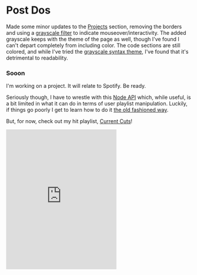 # Post Dos

Made some minor updates to the [Projects][1] section, removing the borders and using a [grayscale filter][2] to indicate mouseover/interactivity. The added grayscale keeps with the theme of the page as well, though I've found I can't depart completely from including color. The code sections are still colored, and while I've tried the [grayscale syntax theme][3], I've found that it's detrimental to readability.

### Sooon

I'm working on a project. It will relate to Spotify. Be ready.

Seriously though, I have to wrestle with this [Node API][4] which, while useful, is a bit limited in what it can do in terms of user playlist manipulation. Luckily, if things go poorly I get to learn how to do it [the old fashioned way][5].

But, for now, check out my hit playlist, [Current Cuts][6]!
<iframe style="text-align:center" src="https://embed.spotify.com/?uri=spotify%3Auser%3A1133808441%3Aplaylist%3A7lKTZyRvCEvajGZ4K5omPn" width="300" height="380" frameborder="0" allowtransparency="true"></iframe>


[1]: #Projects
[2]: http://www.w3schools.com/cssref/css3_pr_filter.asp
[3]: https://github.com/isagalaev/highlight.js/blob/master/src/styles/grayscale.css
[4]: https://www.npmjs.com/package/spotify-web-api-node
[5]: https://nodejs.org/api/http.html#http_http_get_options_callback
[6]: https://open.spotify.com/user/1133808441/playlist/7lKTZyRvCEvajGZ4K5omPn
